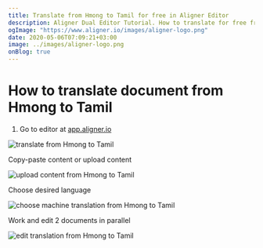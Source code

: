 ```yaml
---
title: Translate from Hmong to Tamil for free in Aligner Editor
description: Aligner Dual Editor Tutorial. How to translate for free from Hmong to Tamil. Aligner is multilingual document management platform. 
ogImage: "https://www.aligner.io/images/aligner-logo.png"
date: 2020-05-06T07:09:21+03:00
image: ../images/aligner-logo.png
onBlog: true
---
```


# How to translate document from Hmong to Tamil

1. Go to editor at [app.aligner.io](https://app.aligner.io "Aligner App web page")

![translate from Hmong to Tamil](../aligner-blank-editor.png "translate from Hmong to Tamil")

Copy-paste content or upload content

![upload content from Hmong to Tamil](../aligner-uploaded-document.png "upload content from Hmong to Tamil")

Choose desired language

![choose machine translation from Hmong to Tamil](../aligner-language-dropdown.png "choose machine translation from Hmong to Tamil")

Work and edit 2 documents in parallel

![edit translation from Hmong to Tamil](../aligner-double-sitded-editor.png "edit translation from Hmong to Tamil")

